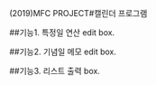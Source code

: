 (2019)MFC PROJECT#캘린더 프로그램


##기능1. 특정일 연산 edit box.


##기능2. 기념일 메모 edit box.


##기능3. 리스트 출력 box.
